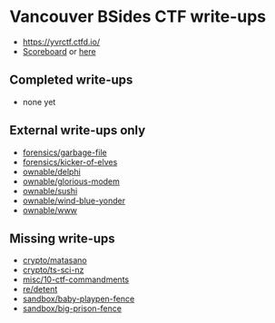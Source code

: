 # Vancouver BSides CTF write-ups

* <https://yvrctf.ctfd.io/>
* [Scoreboard](https://yvrctf.ctfd.io/scoreboard) or [here](TODOLOCAL)

## Completed write-ups

* none yet

## External write-ups only

* [forensics/garbage-file](forensics/garbage-file)
* [forensics/kicker-of-elves](forensics/kicker-of-elves)
* [ownable/delphi](ownable/delphi)
* [ownable/glorious-modem](ownable/glorious-modem)
* [ownable/sushi](ownable/sushi)
* [ownable/wind-blue-yonder](ownable/wind-blue-yonder)
* [ownable/www](ownable/www)

## Missing write-ups

* [crypto/matasano](crypto/matasano)
* [crypto/ts-sci-nz](crypto/ts-sci-nz)
* [misc/10-ctf-commandments](misc/10-ctf-commandments)
* [re/detent](re/detent)
* [sandbox/baby-playpen-fence](sandbox/baby-playpen-fence)
* [sandbox/big-prison-fence](sandbox/big-prison-fence)